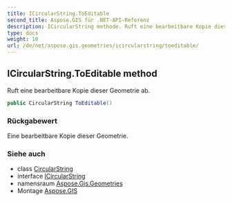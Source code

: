 ```yaml
---
title: ICircularString.ToEditable
second_title: Aspose.GIS für .NET-API-Referenz
description: ICircularString methode. Ruft eine bearbeitbare Kopie dieser Geometrie ab.
type: docs
weight: 10
url: /de/net/aspose.gis.geometries/icircularstring/toeditable/
---
```

## ICircularString.ToEditable method

Ruft eine bearbeitbare Kopie dieser Geometrie ab.

```csharp
public CircularString ToEditable()
```

### Rückgabewert

Eine bearbeitbare Kopie dieser Geometrie.

### Siehe auch

* class [CircularString](../../circularstring/)
* interface [ICircularString](../)
* namensraum [Aspose.Gis.Geometries](../../icircularstring/)
* Montage [Aspose.GIS](../../../)


